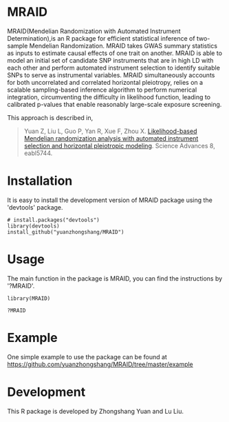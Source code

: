 # MRAID

MRAID(Mendelian Randomization with Automated Instrument Determination),is an R package for efficient statistical inference of two-sample Mendelian Randomization. MRAID takes GWAS summary statistics as inputs to estimate causal effects of one trait on another.  MRAID is able to model an initial set of candidate SNP instruments that are in high LD with each other and perform automated instrument selection to identify suitable SNPs to serve as instrumental variables. MRAID simultaneously accounts for both uncorrelated and correlated horizontal pleiotropy, relies on a scalable sampling-based inference algorithm to perform numerical integration, circumventing the difficulty in likelihood function, leading to calibrated p-values that enable reasonably large-scale exposure screening.

This approach is described in,
> Yuan Z, Liu L, Guo P, Yan R, Xue F, Zhou X.  [Likelihood-based Mendelian randomization analysis with automated instrument selection and horizontal pleiotropic modeling](https://xzlab.org/papers/2022_Yuan_etal_SA.pdf). Science Advances 8, eabl5744.

# Installation
It is easy to install the development version of MRAID package using the 'devtools' package. 

```
# install.packages("devtools")
library(devtools)
install_github("yuanzhongshang/MRAID")
```
# Usage
The main function in the package is MRAID, you can find the instructions by '?MRAID'.
```
library(MRAID)

?MRAID
```

# Example
One simple example to use the package can be found at https://github.com/yuanzhongshang/MRAID/tree/master/example

# Development
This R package is developed by Zhongshang Yuan and Lu Liu.
